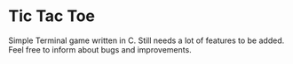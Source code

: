# Tic Tac Toe
Simple Terminal game written in C. Still needs a lot of features to be added. Feel free to inform about bugs and improvements.
